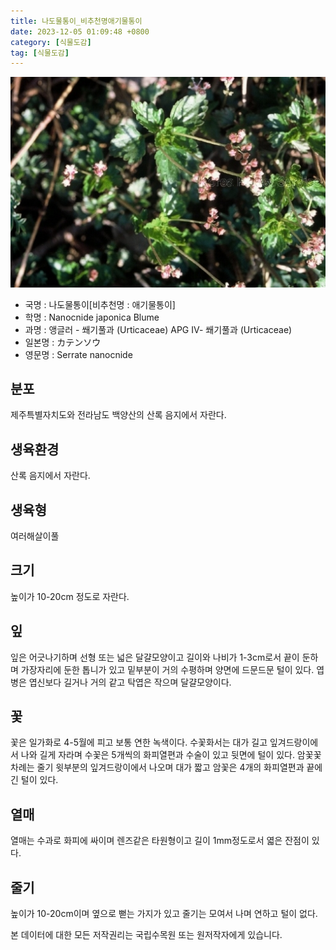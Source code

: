 ```yaml
---
title: 나도물통이_비추천명애기물통이
date: 2023-12-05 01:09:48 +0800
category: [식물도감]
tag: [식물도감]
---
```




![나도물통이[비추천명 : 애기물통이]](/assets/img/fileUpload/plants/basic/Urticaceae/Nanocnide/15421/1_th2.JPG)
- 국명 : 나도물통이[비추천명 : 애기물통이]
- 학명 : Nanocnide japonica Blume
- 과명 : 앵글러 - 쐐기풀과 (Urticaceae) APG Ⅳ- 쐐기풀과 (Urticaceae)
- 일본명 : カテンソウ
- 영문명 : Serrate nanocnide


## 분포
제주특별자치도와 전라남도 백양산의 산록 음지에서 자란다.
## 생육환경
산록 음지에서 자란다.
## 생육형
여러해살이풀 
## 크기
높이가 10-20cm 정도로 자란다.
## 잎
잎은 어긋나기하며 선형 또는 넓은 달걀모양이고 길이와 나비가 1-3cm로서 끝이 둔하며 가장자리에 둔한 톱니가 있고 밑부분이 거의 수평하며 양면에 드문드문 털이 있다. 엽병은 엽신보다 길거나 거의 같고 탁엽은 작으며 달걀모양이다.
## 꽃
꽃은 일가화로 4-5월에 피고 보통 연한 녹색이다. 수꽃화서는 대가 길고 잎겨드랑이에서 나와 길게 자라며 수꽃은 5개씩의 화피열편과 수술이 있고 뒷면에 털이 있다. 암꽃꽃차례는 줄기 윗부분의 잎겨드랑이에서 나오며 대가 짧고 암꽃은 4개의 화피열편과 끝에 긴 털이 있다.
## 열매
열매는 수과로 화피에 싸이며 렌즈같은 타원형이고 길이 1mm정도로서 엷은 잔점이 있다.
## 줄기
높이가 10-20cm이며 옆으로 뻗는 가지가 있고 줄기는 모여서 나며 연하고 털이 없다.






본 데이터에 대한 모든 저작권리는 국립수목원 또는 원저작자에게 있습니다.
